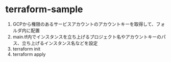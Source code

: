 # terraform-sample

1. GCPから権限のあるサービスアカウントのアカウントキーを取得して、フォルダ内に配置
2. main.tf内でインスタンスを立ち上げるプロジェクト名やアカウントキーのパス、立ち上げるインスタンス名などを設定
3. terraform init
4. terraform apply
